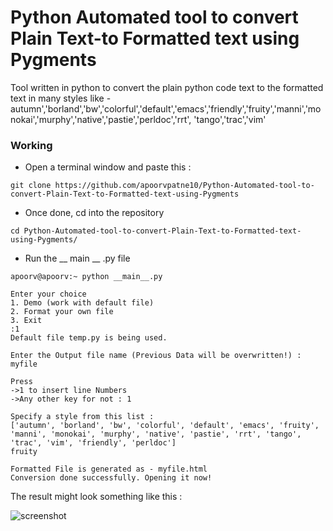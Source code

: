 # Python Automated tool to convert Plain Text-to Formatted text using Pygments

Tool written in python to convert the plain python code text to the formatted text in many styles like -
autumn','borland','bw','colorful','default','emacs','friendly','fruity','manni','monokai','murphy','native','pastie','perldoc','rrt',
'tango','trac','vim'

### Working

* Open a terminal window and paste this :
```
git clone https://github.com/apoorvpatne10/Python-Automated-tool-to-convert-Plain-Text-to-Formatted-text-using-Pygments
```


* Once done, cd into the repository
```
cd Python-Automated-tool-to-convert-Plain-Text-to-Formatted-text-using-Pygments/
```

* Run the __ main __ .py file

```
apoorv@apoorv:~ python __main__.py

Enter your choice
1. Demo (work with default file)
2. Format your own file
3. Exit
:1
Default file temp.py is being used. 

Enter the Output file name (Previous Data will be overwritten!) : myfile

Press
->1 to insert line Numbers
->Any other key for not : 1

Specify a style from this list :
['autumn', 'borland', 'bw', 'colorful', 'default', 'emacs', 'fruity', 'manni', 'monokai', 'murphy', 'native', 'pastie', 'rrt', 'tango', 'trac', 'vim', 'friendly', 'perldoc']
fruity

Formatted File is generated as - myfile.html
Conversion done successfully. Opening it now!

```

The result might look something like this :

![screenshot](https://i.imgur.com/FuiyhPU.png)
